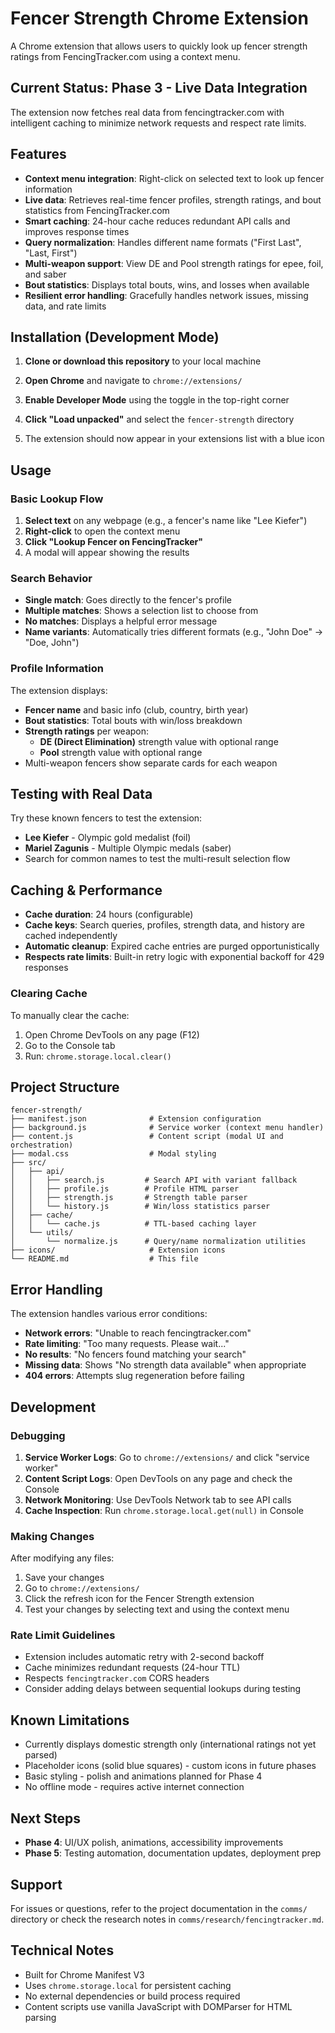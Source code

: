 # Fencer Strength Chrome Extension

A Chrome extension that allows users to quickly look up fencer strength ratings from FencingTracker.com using a context menu.

## Current Status: Phase 3 - Live Data Integration

The extension now fetches real data from fencingtracker.com with intelligent caching to minimize network requests and respect rate limits.

## Features

- **Context menu integration**: Right-click on selected text to look up fencer information
- **Live data**: Retrieves real-time fencer profiles, strength ratings, and bout statistics from FencingTracker.com
- **Smart caching**: 24-hour cache reduces redundant API calls and improves response times
- **Query normalization**: Handles different name formats ("First Last", "Last, First")
- **Multi-weapon support**: View DE and Pool strength ratings for epee, foil, and saber
- **Bout statistics**: Displays total bouts, wins, and losses when available
- **Resilient error handling**: Gracefully handles network issues, missing data, and rate limits

## Installation (Development Mode)

1. **Clone or download this repository** to your local machine

2. **Open Chrome** and navigate to `chrome://extensions/`

3. **Enable Developer Mode** using the toggle in the top-right corner

4. **Click "Load unpacked"** and select the `fencer-strength` directory

5. The extension should now appear in your extensions list with a blue icon

## Usage

### Basic Lookup Flow

1. **Select text** on any webpage (e.g., a fencer's name like "Lee Kiefer")
2. **Right-click** to open the context menu
3. **Click "Lookup Fencer on FencingTracker"**
4. A modal will appear showing the results

### Search Behavior

- **Single match**: Goes directly to the fencer's profile
- **Multiple matches**: Shows a selection list to choose from
- **No matches**: Displays a helpful error message
- **Name variants**: Automatically tries different formats (e.g., "John Doe" → "Doe, John")

### Profile Information

The extension displays:

- **Fencer name** and basic info (club, country, birth year)
- **Bout statistics**: Total bouts with win/loss breakdown
- **Strength ratings** per weapon:
  - **DE (Direct Elimination)** strength value with optional range
  - **Pool** strength value with optional range
- Multi-weapon fencers show separate cards for each weapon

## Testing with Real Data

Try these known fencers to test the extension:

- **Lee Kiefer** - Olympic gold medalist (foil)
- **Mariel Zagunis** - Multiple Olympic medals (saber)
- Search for common names to test the multi-result selection flow

## Caching & Performance

- **Cache duration**: 24 hours (configurable)
- **Cache keys**: Search queries, profiles, strength data, and history are cached independently
- **Automatic cleanup**: Expired cache entries are purged opportunistically
- **Respects rate limits**: Built-in retry logic with exponential backoff for 429 responses

### Clearing Cache

To manually clear the cache:

1. Open Chrome DevTools on any page (F12)
2. Go to the Console tab
3. Run: `chrome.storage.local.clear()`

## Project Structure

```
fencer-strength/
├── manifest.json              # Extension configuration
├── background.js              # Service worker (context menu handler)
├── content.js                 # Content script (modal UI and orchestration)
├── modal.css                  # Modal styling
├── src/
│   ├── api/
│   │   ├── search.js         # Search API with variant fallback
│   │   ├── profile.js        # Profile HTML parser
│   │   ├── strength.js       # Strength table parser
│   │   └── history.js        # Win/loss statistics parser
│   ├── cache/
│   │   └── cache.js          # TTL-based caching layer
│   └── utils/
│       └── normalize.js      # Query/name normalization utilities
├── icons/                     # Extension icons
└── README.md                  # This file
```

## Error Handling

The extension handles various error conditions:

- **Network errors**: "Unable to reach fencingtracker.com"
- **Rate limiting**: "Too many requests. Please wait..."
- **No results**: "No fencers found matching your search"
- **Missing data**: Shows "No strength data available" when appropriate
- **404 errors**: Attempts slug regeneration before failing

## Development

### Debugging

1. **Service Worker Logs**: Go to `chrome://extensions/` and click "service worker"
2. **Content Script Logs**: Open DevTools on any page and check the Console
3. **Network Monitoring**: Use DevTools Network tab to see API calls
4. **Cache Inspection**: Run `chrome.storage.local.get(null)` in Console

### Making Changes

After modifying any files:

1. Save your changes
2. Go to `chrome://extensions/`
3. Click the refresh icon for the Fencer Strength extension
4. Test your changes by selecting text and using the context menu

### Rate Limit Guidelines

- Extension includes automatic retry with 2-second backoff
- Cache minimizes redundant requests (24-hour TTL)
- Respects `fencingtracker.com` CORS headers
- Consider adding delays between sequential lookups during testing

## Known Limitations

- Currently displays domestic strength only (international ratings not yet parsed)
- Placeholder icons (solid blue squares) - custom icons in future phases
- Basic styling - polish and animations planned for Phase 4
- No offline mode - requires active internet connection

## Next Steps

- **Phase 4**: UI/UX polish, animations, accessibility improvements
- **Phase 5**: Testing automation, documentation updates, deployment prep

## Support

For issues or questions, refer to the project documentation in the `comms/` directory or check the research notes in `comms/research/fencingtracker.md`.

## Technical Notes

- Built for Chrome Manifest V3
- Uses `chrome.storage.local` for persistent caching
- No external dependencies or build process required
- Content scripts use vanilla JavaScript with DOMParser for HTML parsing
